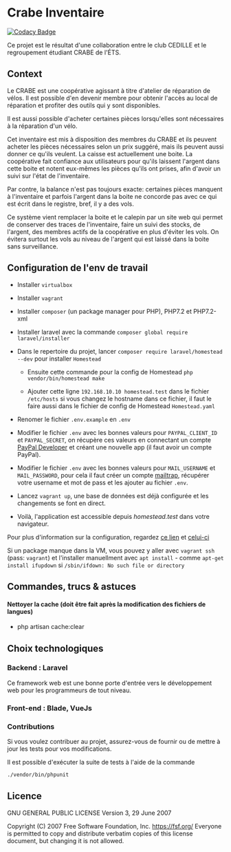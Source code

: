 # Crabe Inventaire

[![Codacy Badge](https://api.codacy.com/project/badge/Grade/8198dc3af1cd4e4fb2aece7957b760dd)](https://app.codacy.com/gh/ClubCedille/crabe-inventaire?utm_source=github.com&utm_medium=referral&utm_content=ClubCedille/crabe-inventaire&utm_campaign=Badge_Grade_Dashboard)

Ce projet est le résultat d'une collaboration entre le club CEDILLE et le regroupement étudiant CRABE de l'ÉTS.

## Context

Le CRABE est une coopérative agissant à titre d'atelier de réparation de vélos. Il est possible d'en devenir
membre pour obtenir l'accès au local de réparation et profiter des outils qui y sont disponibles.

Il est aussi possible d'acheter certaines pièces lorsqu'elles sont nécessaires à la réparation d'un vélo.

Cet inventaire est mis à disposition des membres du CRABE et ils peuvent acheter les pièces
nécessaires selon un prix suggéré, mais ils peuvent aussi donner ce qu'ils veulent. La caisse est actuellement
une boite. La coopérative fait confiance aux utilisateurs pour qu'ils laissent l'argent dans cette boite et notent
eux-mêmes les pièces qu'ils ont prises, afin d'avoir un suivi sur l'état de l'inventaire.

Par contre, la balance n'est pas toujours exacte: certaines pièces manquent à l'inventaire et parfois l'argent dans
la boite ne concorde pas avec ce qui est écrit dans le registre, bref, il y a des vols.

Ce système vient remplacer la boite et le calepin par un site web qui permet de conserver des traces de l'inventaire, faire un suivi des stocks, de l'argent, des membres actifs de la coopérative en plus d'éviter
les vols. On évitera surtout les vols au niveau de l'argent qui est laissé dans la boite sans surveillance.

## Configuration de l'env de travail

- Installer `virtualbox`

- Installer `vagrant`

- Installer `composer` (un package manager pour PHP), PHP7.2 et PHP7.2-xml

- Installer laravel avec la commande `composer global require laravel/installer`

- Dans le repertoire du projet, lancer `composer require laravel/homestead --dev` pour installer `Homestead`

  - Ensuite cette commande pour la config de Homestead `php vendor/bin/homestead make`

  - Ajouter cette ligne `192.168.10.10 homestead.test` dans le fichier `/etc/hosts` si vous changez le hostname dans ce fichier, il faut le faire aussi dans le fichier de config de Homestead `Homestead.yaml`

- Renomer le fichier `.env.example` en `.env`

- Modifier le fichier `.env` avec les bonnes valeurs pour `PAYPAL_CLIENT_ID` et `PAYPAL_SECRET`, on récupère ces valeurs en connectant un compte [PayPal Developer](https://developer.paypal.com/) et créant une nouvelle app (il faut avoir un compte PayPal).

- Modifier le fichier `.env` avec les bonnes valeurs pour `MAIL_USERNAME` et `MAIL_PASSWORD`, pour cela il faut créer un compte [mailtrap](https://mailtrap.io/), récupérer votre username et mot de pass et les ajouter au fichier `.env`.

- Lancez `vagrant up`, une base de données est déjà configurée et les changements se font en direct.

- Voilà, l'application est accessible depuis _homestead.test_ dans votre navigateur.

Pour plus d'information sur la configuration, regardez [ce lien](https://laravel.com/docs/5.8/homestead) et [celui-ci](https://laravel.com/docs/5.8)

Si un package manque dans la VM, vous pouvez y aller avec `vagrant ssh` (pass: `vagrant`) et l'installer manuellment avec `apt install` - comme `apt-get install ifupdown` si `/sbin/ifdown: No such file or directory`

## Commandes, trucs & astuces

#### Nettoyer la cache (doit être fait après la modification des fichiers de langues)

- php artisan cache:clear

## Choix technologiques

### Backend : Laravel

Ce framework web est une bonne porte d'entrée vers le développement web pour les programmeurs de tout niveau.

### Front-end : Blade, VueJs

### Contributions

Si vous voulez contribuer au projet, assurez-vous de fournir ou de mettre à jour les tests pour vos modifications.

Il est possible d'exécuter la suite de tests à l'aide de la commande

```bash
./vendor/bin/phpunit
```

## Licence

GNU GENERAL PUBLIC LICENSE
Version 3, 29 June 2007

Copyright (C) 2007 Free Software Foundation, Inc. <https://fsf.org/>
Everyone is permitted to copy and distribute verbatim copies
of this license document, but changing it is not allowed.
